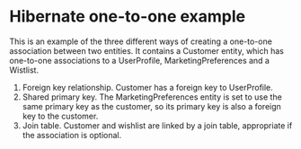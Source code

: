 Hibernate one-to-one example
============================

This is an example of the three different ways of creating a one-to-one association between two entities. It contains a Customer entity, which has one-to-one associations to a UserProfile, MarketingPreferences and a Wistlist.

1. Foreign key relationship. Customer has a foreign key to UserProfile.
2. Shared primary key. The MarketingPreferences entity is set to use the same primary key as the customer, so its primary key is also a foreign key to the customer.
3. Join table. Customer and wishlist are linked by a join table, appropriate if the association is optional.